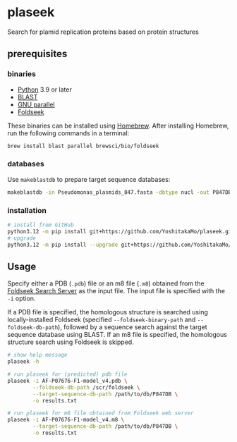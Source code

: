 # plaseek

Search for plamid replication proteins based on protein structures

## prerequisites

### binaries

- [Python](https://www.python.org/) 3.9 or later
- [BLAST](https://blast.ncbi.nlm.nih.gov/Blast.cgi?PAGE_TYPE=BlastDocs&DOC_TYPE=Download)
- [GNU parallel](https://www.gnu.org/software/parallel/)
- [Foldseek](https://github.com/steineggerlab/foldseek)

These binaries can be installed using [Homebrew](https://brew.sh/). After installing Homebrew, run the following commands in a terminal:

```bash
brew install blast parallel brewsci/bio/foldseek
```

### databases

Use `makeblastdb` to prepare target sequence databases:

```bash
makeblastdb -in Pseudomonas_plasmids_847.fasta -dbtype nucl -out P847DB -parse_seqids
```

### installation

```bash
# install from GitHub
python3.12 -m pip install git+https://github.com/YoshitakaMo/plaseek.git
# upgrade
python3.12 -m pip install --upgrade git+https://github.com/YoshitakaMo/plaseek.git
```

## Usage

Specify either a PDB (`.pdb`) file or an m8 file (`.m8`) obtained from the [Foldseek Search Server](https://search.foldseek.com/search) as the input file. The input file is specified with the `-i` option.

If a PDB file is specified, the homologous structure is searched using locally-installed Foldseek (specified `--foldseek-binary-path` and `--foldseek-db-path`), followed by a sequence search against the target sequence database using BLAST. If an m8 file is specified, the homologous structure search using Foldseek is skipped.

```bash
# show help message
plaseek -h

# run plaseek for (predicted) pdb file
plaseek -i AF-P07676-F1-model_v4.pdb \
        --foldseek-db-path /scr/foldseek \
        --target-sequence-db-path /path/to/db/P847DB \
        -o results.txt

# run plaseek for m8 file obtained from Foldseek web server
plaseek -i AF-P07676-F1-model_v4.m8 \
        --target-sequence-db-path /path/to/db/P847DB \
        -o results.txt
```

